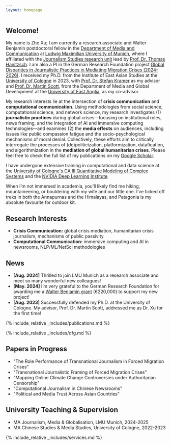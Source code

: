 ```yaml
---
layout: homepage
---
```


## Welcome!

My name is Zhe Xu; I am currently a research associate and Walter Benjamin postdoctoral fellow in the [Department of Media and Communication](https://www.ifkw.uni-muenchen.de/index.html) at [Ludwig Maximilian University of Munich](https://www.lmu.de/en/), where I affiliated with the [Journalism Studies research unit](https://www.ifkw.uni-muenchen.de/lehrbereiche/hanitzsch/hanitzsch_profil/index.html) lead by [Prof. Dr. Thomas Hanitzsch](https://www.ifkw.uni-muenchen.de/organisation/personen/professoren/hanitzsch_thomas/index.html). I am also a PI in the German Research Foundation project [Global Disparities in Journalistic Practices in Mediating Migration Crises (2024-2026)](https://gepris.dfg.de/gepris/projekt/539233881?context=projekt&task=showDetail&id=539233881&). I received my Ph.D. from the Institute of East Asian Studies at the [University of Cologne](https://portal.uni-koeln.de/es/uoc-home) in 2023, with [Prof. Dr. Stefan Kramer](https://chinastudien.phil-fak.uni-koeln.de/arbeitsbereiche/kultur-chinas-chinastudien/team/stefan-kramer) as my advisor and [Prof. Dr. Martin Scott](https://research-portal.uea.ac.uk/en/persons/martin-scott), from the Department of Media and Global Development at the [University of East Anglia](https://www.uea.ac.uk/), as my co-advisor.

My research interests lie at the intersection of <b>crisis communication</b> and <b>computational communication</b>. Using methodologies from social science, computational science, and network science, my research investigates (1) <b>journalistic practices</b> during global crises—focusing on institutional roles, news framing, and the integration of AI and immersive computing technologies—and examines (2) the <b>media effects</b> on audiences, including issues like public compassion fatigue and the socio-psychological mechanisms of moral denial. Collectively, these efforts aim to critically interrogate the processes of (de)politicization, platformization, datafication, and algorithmization in the <b>mediation of global humanitarian crises</b>. Please feel free to check the full list of my publications on my [Google Scholar](https://scholar.google.de/citations?user=lxUyedYAAAAJ&hl=en&oi=sra).

I have undergone extensive training in computational and data science at the [University of Cologne's CA III Quantitative Modeling of Complex Systems](http://ml-school.uni-koeln.de/) and the [NVIDIA Deep Learning Institute](https://learn.nvidia.com/courses/course-detail?course_id=course-v1:DLI+C-FX-06+V2).

When I’m not immersed in academia, you’ll likely find me hiking, mountaineering, or bouldering with my wife and our little one. I’ve ticked off treks in both the Annapurnas and the Himalayas, and Patagonia is my absolute favourite for outdoor kit.

## Research Interests

- **Crisis Communication:** global crisis mediation, humanitarian crisis journalism, mechanisms of public passivity
- **Computational Communication:** immersive computing and AI in newsrooms, NLP/ML/NetSci methodologies

## News

- **[Aug. 2024]** Thrilled to join LMU Munich as a research associate and meet so many wonderful new colleagues!
- **[May. 2024]** I’m very grateful to the German Research Foundation for awarding me a [Walter Benjamin grant](https://www.dfg.de/en/research-funding/funding-opportunities/programmes/individual/walter-benjamin) (€220,000) to support my new project!
- **[Aug. 2023]** Successfully defended my Ph.D. at the University of Cologne. My advisor, Prof. Dr. Martin Scott, addressed me as Dr. Xu for the first time!

{% include_relative _includes/publications.md %}

{% include_relative _includes/dfg.md %}

## Papers in Progress

- "The Role Performance of Transnational Journalism in Forced Migration Crises"
- "Transnational Journalistic Framing of Forced Migration Crises"
- "Mapping Online Climate Change Controversies under Authoritarian Censorship"
- "Computational Journalism in Chinese Newsrooms"
- "Political and Media Trust Across Asian Countries"

## University Teaching & Supervision

- MA Journalism, Media & Globalisation, LMU Munich, 2024-2025
- MA Chinese Studies & Media Studies, University of Cologne, 2022-2023

{% include_relative _includes/services.md %}
